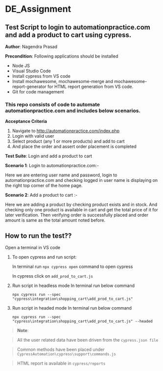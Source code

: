 # DE_Assignment
## Test Script to login to automationpractice.com and add a product to cart using cypress.

**Author**: Nagendra Prasad

**Precondition**: Following applications should be installed

- Node JS
- Visual Studio Code
- Install cypress from VS code
- Install mochawesome, mochawesome-merge and mochawesome-report-generator for HTML report generation from VS code.
- Git for code management


### This repo consists of code to automate automationpractice.com and includes below scenarios.

**Acceptance Criteria**
1. Navigate to http://automationpractice.com/index.php
2. Login with valid user 
3. Select product (any 1 or more products) and add to cart
4. And place the order and assert order placement is completed 

**Test Suite**: Login and add a product to cart

**Scenario 1**: Login to automationpractice.com:-

Here we are entering user name and password, login to automationpractice.com and checking
logged in user name is displaying on the right top corner of the home page.
  
**Scenario 2**: Add a product to cart :-

Here we are adding a product by checking product exists and in stock. 
And checking only one product is available in cart and get the total price of it for later verification. 
Then verifying order is successfully placed and order amount is same as the total amount noted before.
  
## How to run the test??
Open a terminal in VS code

1. To open cypress and run script:

    In terminal run ``` npx cypress open ``` command to open cypress
 
    In cypress click on ``` add_prod_to_cart.js ```

2. Run script in headless mode
    In terminal run below command

    ``` npx cypress run --spec "cypress\integration\shopping_cart\add_prod_to_cart.js" ```

3. Run script in headed mode
    In terminal run below command

    ``` npx cypress run --spec "cypress\integration\shopping_cart\add_prod_to_cart.js" --headed ```




> **Note**:

> All the user related data have been driven from the ``` cypress.json file ```

> Common methods have been placed under ``` CypressAutomation\cypress\support\commands.js ```

> HTML report is available in ``` cypress/reports ```




  



